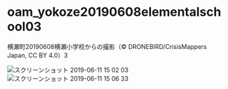 # oam_yokoze20190608elementalschool03
横瀬町20190608横瀬小学校からの撮影（© DRONEBIRD/CrisisMappers Japan, CC BY 4.0）3

![スクリーンショット 2019-06-11 15 02 03](https://user-images.githubusercontent.com/3981699/59250000-0d0a3580-8c61-11e9-9881-a382be7ee2ef.jpg)
![スクリーンショット 2019-06-11 15 06 33](https://user-images.githubusercontent.com/3981699/59250012-16939d80-8c61-11e9-9b82-9ca3bf69c9a1.jpg)
